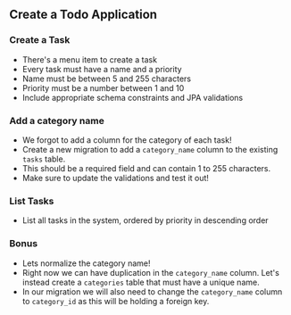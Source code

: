## Create a Todo Application

### Create a Task

- There's a menu item to create a task
- Every task must have a name and a priority
- Name must be between 5 and 255 characters
- Priority must be a number between 1 and 10
- Include appropriate schema constraints and JPA validations

### Add a category name

- We forgot to add a column for the category of each task!
- Create a new migration to add a `category_name` column to the existing `tasks` table.
- This should be a required field and can contain 1 to 255 characters.
- Make sure to update the validations and test it out!

### List Tasks

- List all tasks in the system, ordered by priority in descending order

### Bonus

- Lets normalize the category name!
- Right now we can have duplication in the `category_name` column. Let's instead create a `categories` table that must have a unique name.
- In our migration we will also need to change the `category_name` column to `category_id` as this will be holding a foreign key.
